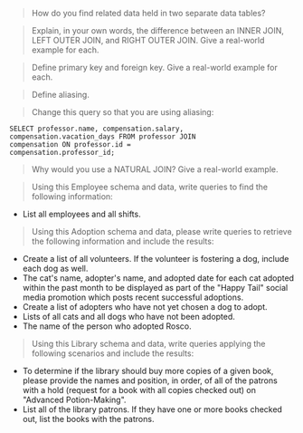 >How do you find related data held in two separate data tables?


>Explain, in your own words, the difference between an INNER JOIN, LEFT OUTER JOIN, and RIGHT OUTER JOIN. Give a real-world example for each.

>Define primary key and foreign key. Give a real-world example for each.

>Define aliasing.

>Change this query so that you are using aliasing:
```
SELECT professor.name, compensation.salary,
compensation.vacation_days FROM professor JOIN
compensation ON professor.id =
compensation.professor_id;
```

>Why would you use a NATURAL JOIN? Give a real-world example.

>Using this Employee schema and data, write queries to find the following information:
* List all employees and all shifts.

>Using this Adoption schema and data, please write queries to retrieve the following information and include the results:
* Create a list of all volunteers. If the volunteer is fostering a dog, include each dog as well.
* The cat's name, adopter's name, and adopted date for each cat adopted within the past month to be displayed as part of the "Happy Tail" social media promotion which posts recent successful adoptions.
* Create a list of adopters who have not yet chosen a dog to adopt.
* Lists of all cats and all dogs who have not been adopted.
* The name of the person who adopted Rosco.

>Using this Library schema and data, write queries applying the following scenarios and include the results:
* To determine if the library should buy more copies of a given book, please provide the names and position, in order, of all of the patrons with a hold (request for a book with all copies checked out) on "Advanced Potion-Making".
* List all of the library patrons. If they have one or more books checked out, list the books with the patrons.
